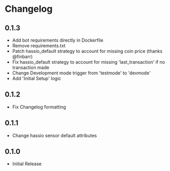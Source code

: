 # Changelog

## 0.1.3

- Add bot requirements directly in Dockerfile
- Remove requirements.txt
- Patch hassio_default strategy to account for missing coin price (thanks @finbarr)
- Fix hassio_default strategy to account for missing 'last_transaction' if no transaction made
- Change Development mode trigger from 'testmode' to 'devmode'
- Add 'Initial Setup' logic

## 0.1.2

- Fix Changelog formatting

## 0.1.1

- Change hassio sensor default attributes

## 0.1.0

- Initial Release